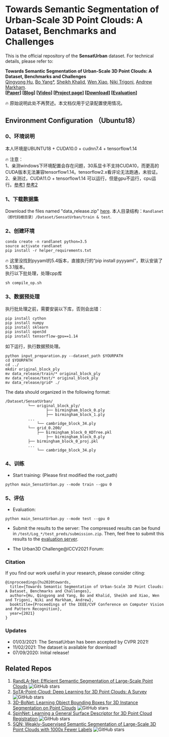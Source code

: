 
# Towards Semantic Segmentation of Urban-Scale 3D Point Clouds: A Dataset, Benchmarks and Challenges

This is the official repository of the **SensatUrban** dataset. For technical details, please refer to:

**Towards Semantic Segmentation of Urban-Scale 3D Point Clouds: A Dataset, Benchmarks and Challenges** <br />
[Qingyong Hu](https://qingyonghu.github.io/), [Bo Yang*](https://yang7879.github.io/), [Sheikh Khalid](https://uk.linkedin.com/in/fakharkhalid), 
[Wen Xiao](https://www.ncl.ac.uk/engineering/staff/profile/wenxiao.html), [Niki Trigoni](https://www.cs.ox.ac.uk/people/niki.trigoni/), [Andrew Markham](https://www.cs.ox.ac.uk/people/andrew.markham/). <br />
**[[Paper](http://arxiv.org/abs/2009.03137)] [[Blog](https://zhuanlan.zhihu.com/p/259208850)] [[Video](https://www.youtube.com/watch?v=IG0tTdqB3L8)] [[Project page](https://github.com/QingyongHu/SensatUrban)] [[Download](https://forms.gle/m4HJiqZxnq8rmjc8A)] 
[[Evaluation](https://competitions.codalab.org/competitions/31519#participate-submit_results)]** <br />

🔥 原始说明此处不再赘述。本文档仅用于记录配置使用情况。


## Environment Configuration （Ubuntu18）    

### 0、环境说明 ###
本人环境是UBUNTU18 + CUDA10.0 + cudnn7.4 + tensorflow1.14

🔥 注意：    
1、亲测windows下环境配置会存在问题，30系显卡不支持CUDA10，而更高的CUDA版本无法兼容tensorflow1.14。tensorflow2.x看评论无法跑通，未验证。    
2、亲测过，CUDA11.O + tensorflow1.14 可以运行，但是gpu不运行，cpu运行。[参考1](https://github.com/QingyongHu/SensatUrban/issues/13) [参考2](https://blog.csdn.net/caiguanhong/article/details/112184290)    

### 1、下载数据集 ###
Download the files named "data_release.zip" [here](https://forms.gle/m4HJiqZxnq8rmjc8A). 
本人目录结构：`Randlanet（即代码根目录）/Dataset/SensatUrban/train & test`.

### 2、创建环境 ###
```
conda create -n randlanet python=3.5
source activate randlanet
pip install -r helper_requirements.txt
```
🔥 这里没找到pyyaml的5.4版本，直接执行的“pip install pyyyaml”，默认安装了5.3.1版本。  
执行以下批处理，处理cpp库
```
sh compile_op.sh
```
### 3、数据预处理 ###
执行批处理之前，需要安装以下库，否则会出错：  
```
pip install cython
pip install numpy
pip install sklearn
pip install open3d
pip install tensorflow-gpu==1.14
```
如下运行，执行数据预处理。
```
python input_preparation.py --dataset_path $YOURPATH
cd $YOURPATH
cd ../
mkdir original_block_ply
mv data_release/train/* original_block_ply
mv data_release/test/* original_block_ply
mv data_release/grid* ./
```
 
The data should organized in the following format:
```
/Dataset/SensatUrban/
          └── original_block_ply/
                  ├── birmingham_block_0.ply
                  ├── birmingham_block_1.ply 
		  ...
	    	  └── cambridge_block_34.ply 
          └── grid_0.200/
	     	  ├── birmingham_block_0_KDTree.pkl
                  ├── birmingham_block_0.ply
		  ├── birmingham_block_0_proj.pkl 
		  ...
	    	  └── cambridge_block_34.ply 
```
### 4、训练 ###
- Start training: (Please first modified the root_path)
```
python main_SensatUrban.py --mode train --gpu 0 
```
### 5、评估 ###
- Evaluation:
```
python main_SensatUrban.py --mode test --gpu 0 
```
- Submit the results to the server:
The compressed results can be found in `/test/Log_*/test_preds/submission.zip`. Then, feel free to submit this results to the 
[evaluation server](https://competitions.codalab.org/competitions/31519#participate-submit_results). 

- The Urban3D Challenge@ICCV2021 Forum:

### Citation
If you find our work useful in your research, please consider citing:

	@inproceedings{hu2020towards,
	  title={Towards Semantic Segmentation of Urban-Scale 3D Point Clouds: A Dataset, Benchmarks and Challenges},
	  author={Hu, Qingyong and Yang, Bo and Khalid, Sheikh and Xiao, Wen and Trigoni, Niki and Markham, Andrew},
      booktitle={Proceedings of the IEEE/CVF Conference on Computer Vision and Pattern Recognition},
	  year={2021}
	}


### Updates
* 01/03/2021: The SensatUrban has been accepted by CVPR 2021!
* 11/02/2021: The dataset is available for download!
* 07/09/2020: Initial release!


## Related Repos
1. [RandLA-Net: Efficient Semantic Segmentation of Large-Scale Point Clouds](https://github.com/QingyongHu/RandLA-Net) ![GitHub stars](https://img.shields.io/github/stars/QingyongHu/RandLA-Net.svg?style=flat&label=Star)
2. [SoTA-Point-Cloud: Deep Learning for 3D Point Clouds: A Survey](https://github.com/QingyongHu/SoTA-Point-Cloud) ![GitHub stars](https://img.shields.io/github/stars/QingyongHu/SoTA-Point-Cloud.svg?style=flat&label=Star)
3. [3D-BoNet: Learning Object Bounding Boxes for 3D Instance Segmentation on Point Clouds](https://github.com/Yang7879/3D-BoNet) ![GitHub stars](https://img.shields.io/github/stars/Yang7879/3D-BoNet.svg?style=flat&label=Star)
4. [SpinNet: Learning a General Surface Descriptor for 3D Point Cloud Registration](https://github.com/QingyongHu/SpinNet) ![GitHub stars](https://img.shields.io/github/stars/QingyongHu/SpinNet.svg?style=flat&label=Star)
5. [SQN: Weakly-Supervised Semantic Segmentation of Large-Scale 3D Point Clouds with 1000x Fewer Labels](https://github.com/QingyongHu/SQN) ![GitHub stars](https://img.shields.io/github/stars/QingyongHu/SQN.svg?style=flat&label=Star)



